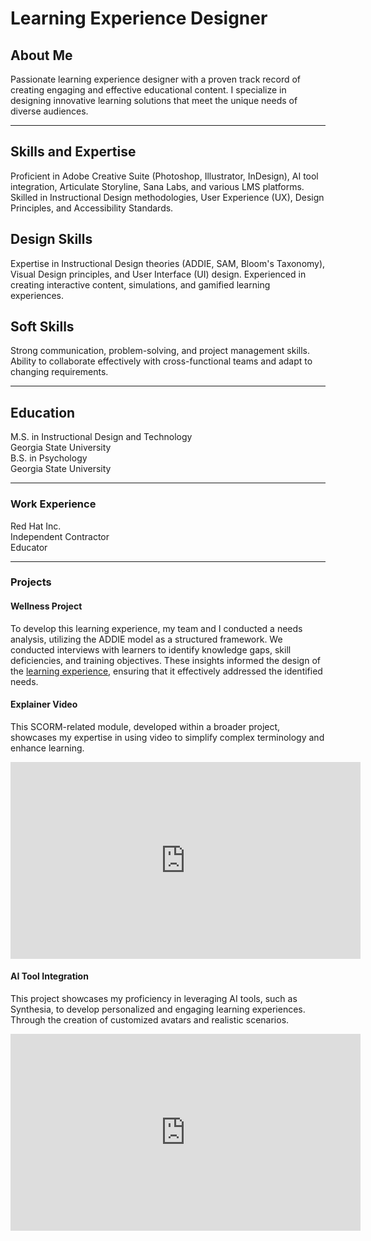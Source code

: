# Learning Experience Designer

## About Me 
Passionate learning experience designer with a proven track record of creating engaging and effective educational content. I specialize in designing innovative learning solutions that meet the unique needs of diverse audiences.
<hr>
<h2>Skills and Expertise</h2>
Proficient in Adobe Creative Suite (Photoshop, Illustrator, InDesign), AI tool integration, Articulate Storyline, Sana Labs, and various LMS platforms. Skilled in Instructional Design methodologies, User Experience (UX), Design Principles, and Accessibility Standards.

<h2>Design Skills</h2>
Expertise in Instructional Design theories (ADDIE, SAM, Bloom's Taxonomy), Visual Design principles, and User Interface (UI) design. Experienced in creating interactive content, simulations, and gamified learning experiences.

<h2>Soft Skills</h2>
Strong communication, problem-solving, and project management skills. Ability to collaborate effectively with cross-functional teams and adapt to changing requirements.
<hr>
<h2>Education</h2>
M.S. in Instructional Design and Technology<br>Georgia State University<br>
B.S. in Psychology<br>Georgia State University
<hr>

### Work Experience
Red Hat Inc.<br>Independent Contractor<br>Educator
<hr>

### Projects
<h4>Wellness Project</h4>
To develop this learning experience, my team and I conducted a needs analysis, utilizing the ADDIE model as a structured framework. We conducted interviews with  learners to identify knowledge gaps, skill deficiencies, and training objectives. These insights informed the design of the <a href= https://portfolium.com/entry/wellness-during-covid-19>learning experience<a/>, ensuring that it effectively addressed the identified needs.

<h4>Explainer Video</h4>
This SCORM-related module, developed within a broader project, showcases my expertise in using video to simplify complex terminology and enhance learning. 
<p><iframe width="560" height="315" src="https://www.youtube.com/embed/aCKh8EGZP_0" title="SCORM" frameborder="0" allow="accelerometer; autoplay; clipboard-write; encrypted-media; gyroscope; picture-in-picture; web-share" referrerpolicy="strict-origin-when-cross-origin" allowfullscreen></iframe></p>

<h4>AI Tool Integration</h4>
This project showcases my proficiency in leveraging AI tools, such as Synthesia, to develop personalized and engaging learning experiences. Through the creation of customized avatars and realistic scenarios.
<p><iframe width="560" height="315" src="https://www.youtube.com/embed/cDzQDU79vUM?si=Yr9XwmYGu-zt5P3k" title="YouTube video player" frameborder="0" allow="accelerometer; autoplay; clipboard-write; encrypted-media; gyroscope; picture-in-picture; web-share" referrerpolicy="strict-origin-when-cross-origin" allowfullscreen></iframe></p>
 

